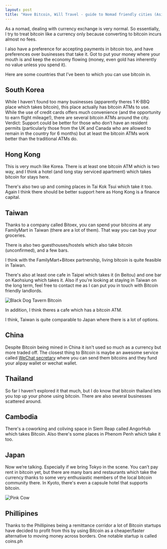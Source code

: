 ```yaml
---
layout: post
title: "Have Bitcoin, Will Travel - guide to Nomad friendly cities (Asian Edition)"
---
```


As a nomad, dealing with currency exchange is very normal. So essentially, I try to treat bitcoin like a currency only because converting to bitcoin incurs almost no fees.

I also have a preference for accepting payments in bitcoin too, and have preferences over businesses that take it. Got to put your money where your mouth is and keep the economy flowing (money, even gold has inherently no value unless you spend it).

Here are some countries that I’ve been to which you can use bitcoin in.

## South Korea
While I haven’t found too many businesses (apparently theres 1 K-BBQ place which takes bitcoin), this place actually has bitcoin ATMs to use. While the use of credit cards offers much convenience (and the opportunity to earn flight mileage!), there are several bitcoin ATMs around the city. Verdict: Support could be better  for those who don’t have an resident permits (particularly those from the UK and Canada who are allowed to remain in the country for 6 months) but at least the bitcoin ATMs work better than the traditional ATMs do.

## Hong Kong
This is very much like Korea. There is at least one bitcoin ATM which is two way, and I think a hotel (and long stay serviced apartment) which takes bitcoin for stays here.

There's also two up and coming places in Tai Kok Tsui which take it too. Again I think there should be better support here as Hong Kong is a finance capital.

## Taiwan
Thanks to a company called Bitoex, you can spend your bitcoins at any FamilyMart in Taiwan (there are a lot of them). That way you can buy your groceries.

There is also two guesthouses/hostels which also take bitcoin (unconfirmed), and a few bars.

I think with the FamilyMart+Bitoex partnership, living bitcoin is quite feasible in Taiwan.

There's also at least one cafe in Taipei which takes it (in Beitou) and one bar on Kaohsiung which takes it. Also if you're looking at staying in Taiwan on the long term, feel free to contact me as I can put you in touch with Bitcoin friendly landlords.

![Black Dog Tavern Bitcoin](https://images.itinerantfoodie.com/have-bitcoin-will-travel/blackdog.png)

In addition, I think theres a cafe which has a bitcoin ATM.

I think, Taiwan is quite comparable to Japan where there is a lot of options.

## China
Despite Bitcoin being mined in China it isn't used so much as a currency but more traded off. The closest thing to Bitcoin is maybe an awesome service called [WeChat secretary](http://wesecretary.com/) where you can send them bitcoins and they fund your alipay wallet or wechat wallet.

## Thailand
So far I haven’t explored it that much, but I do know that bitcoin thailand lets you top up your phone using bitcoin. There are also several businesses scattered around.

## Cambodia
There's a coworking and coliving space in Siem Reap called AngorHub which takes Bitcoin. Also there's some places in Phenom Penh which take it too.

## Japan
Now we’re talking. Especially if we bring Tokyo in the scene. You can’t pay rent in bitcoin yet, but there are many bars and restaurants which take the currency thanks to some very enthusiastic members of the local bitcoin community there. In Kyoto, there's even a capsule hotel that supports bitcoin.

![Pink Cow](https://images.itinerantfoodie.com/have-bitcoin-will-travel/pinkcow.png)

## Phillipines
Thanks to the Phillipines being a remittance corridor a lot of Bitcoin startups have decided to profit from this by using Bitcoin as a cheaper/faster  alternative to moving money across borders. One notable startup is called coins.ph
